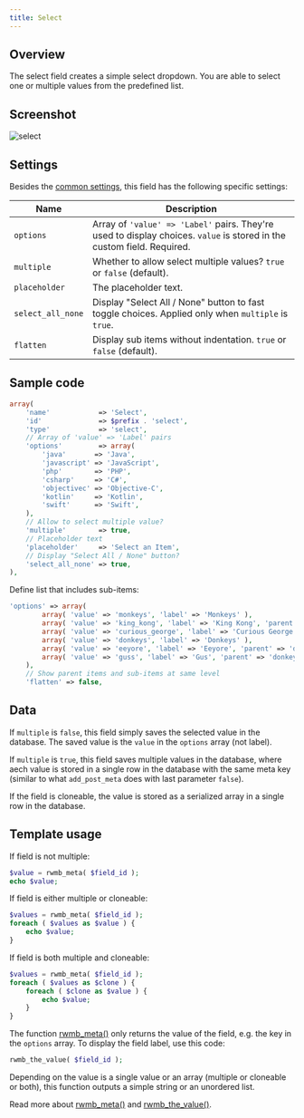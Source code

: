 ```yaml
---
title: Select
---
```


## Overview

The select field creates a simple select dropdown. You are able to select one or multiple values from the predefined list.

## Screenshot

![select](https://i.imgur.com/Bq0FGvM.png)

## Settings

Besides the [common settings](/field-settings/), this field has the following specific settings:

Name | Description
--- | ---
`options` | Array of `'value' => 'Label'` pairs. They're used to display choices. `value` is stored in the custom field. Required.
`multiple` | Whether to allow select multiple values? `true` or `false` (default).
`placeholder` | The placeholder text.
`select_all_none` | Display "Select All / None" button to fast toggle choices. Applied only when `multiple` is `true`.
`flatten` | Display sub items without indentation. `true` or `false` (default).

## Sample code

```php
array(
    'name'            => 'Select',
    'id'              => $prefix . 'select',
    'type'            => 'select',
    // Array of 'value' => 'Label' pairs
    'options'         => array(
        'java'       => 'Java',
        'javascript' => 'JavaScript',
        'php'        => 'PHP',
        'csharp'     => 'C#',
        'objectivec' => 'Objective-C',
        'kotlin'     => 'Kotlin',
        'swift'      => 'Swift',
    ),
    // Allow to select multiple value?
    'multiple'        => true,
    // Placeholder text
    'placeholder'     => 'Select an Item',
    // Display "Select All / None" button?
    'select_all_none' => true,
),
```

Define list that includes sub-items:

```php
'options' => array(
        array( 'value' => 'monkeys', 'label' => 'Monkeys' ),
        array( 'value' => 'king_kong', 'label' => 'King Kong', 'parent' => 'monkeys' ),
        array( 'value' => 'curious_george', 'label' => 'Curious George', 'parent' => 'monkeys' ),
        array( 'value' => 'donkeys', 'label' => 'Donkeys' ),
        array( 'value' => 'eeyore', 'label' => 'Eeyore', 'parent' => 'donkeys' ),
        array( 'value' => 'guss', 'label' => 'Gus', 'parent' => 'donkeys' ),
    ),
    // Show parent items and sub-items at same level
    'flatten' => false, 
```

## Data

If `multiple` is `false`, this field simply saves the selected value in the database. The saved value is the `value` in the `options` array (not label).

If `multiple` is `true`, this field saves multiple values in the database, where aech value is stored in a single row in the database with the same meta key (similar to what `add_post_meta` does with last parameter `false`).

If the field is cloneable, the value is stored as a serialized array in a single row in the database.

## Template usage

If field is not multiple:

```php
$value = rwmb_meta( $field_id );
echo $value;
```

If field is either multiple or cloneable:

```php
$values = rwmb_meta( $field_id );
foreach ( $values as $value ) {
    echo $value;
}
```

If field is both multiple and cloneable:

```php
$values = rwmb_meta( $field_id );
foreach ( $values as $clone ) {
    foreach ( $clone as $value ) {
        echo $value;
    }
}
```

The function [rwmb_meta()](/rwmb-meta/) only returns the value of the field, e.g. the key in the `options` array. To display the field label, use this code:

```php
rwmb_the_value( $field_id );
```

Depending on the value is a single value or an array (multiple or cloneable or both), this function outputs a simple string or an unordered list.

Read more about [rwmb_meta()](/rwmb-meta/) and [rwmb_the_value()](/rwmb-the-value/).
